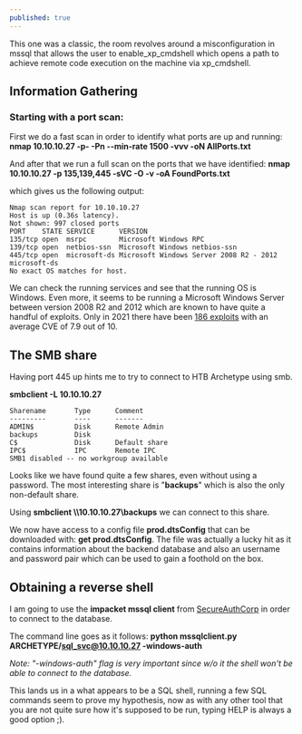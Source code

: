 ```yaml
---
published: true
---
```

This one was a classic, the room revolves around a misconfiguration in mssql that allows the user to enable_xp_cmdshell which opens a path to achieve remote code execution on the machine via xp_cmdshell.

## Information Gathering

### Starting with a port scan:
First we do a fast scan in order to identify what ports are up and running:
**nmap 10.10.10.27 -p- -Pn --min-rate 1500 -vvv -oN AllPorts.txt**

And after that we run a full scan on the ports that we have identified:
 **nmap 10.10.10.27 -p 135,139,445 -sVC -O -v -oA FoundPorts.txt**

which gives us the following output:

 
    Nmap scan report for 10.10.10.27
	Host is up (0.36s latency).
	Not shown: 997 closed ports
	PORT    STATE SERVICE      VERSION
	135/tcp open  msrpc        Microsoft Windows RPC
	139/tcp open  netbios-ssn  Microsoft Windows netbios-ssn
	445/tcp open  microsoft-ds Microsoft Windows Server 2008 R2 - 2012 microsoft-ds
	No exact OS matches for host.

We can check the running services and see that the running OS is Windows. Even more, it seems to be running a Microsoft Windows Server between version 2008 R2 and 2012 which are known to have quite a handful of exploits. Only in 2021 there have been [186 exploits](https://stack.watch/product/microsoft/windows-server-2008/#:~:text=In%202021%20there%20have%20been,had%20382%20security%20vulnerabilities%20published.&text=However%2C%20the%20average%20CVE%20base,2021%20is%20greater%20by%200.42.) with an average CVE of 7.9 out of 10.

## The SMB share

Having port 445 up hints me to try to connect to HTB Archetype using smb.

**smbclient -L 10.10.10.27**

	Sharename       Type      Comment
    ---------       ----      -------
    ADMIN$          Disk      Remote Admin
    backups         Disk
    C$              Disk      Default share
    IPC$            IPC       Remote IPC
	SMB1 disabled -- no workgroup available

Looks like we have found quite a few shares, even without using a password.
The most interesting share is "**backups**" which is also the only non-default share.

Using **smbclient \\\\10.10.10.27\\backups** we can connect to this share.

We now have access to a config file **prod.dtsConfig** that  can be downloaded with: 
**get prod.dtsConfig**.
The file was actually a lucky hit as it contains information about the backend database and also an username and password pair which can be used to gain a foothold on the box.

## Obtaining a reverse shell

I am going to use the **impacket mssql client** from [SecureAuthCorp](https://github.com/SecureAuthCorp/impacket) in order to connect to the database.

The command line goes as it follows: 
**python mssqlclient.py ARCHETYPE/sql_svc@10.10.10.27 -windows-auth**

_Note:  "-windows-auth" flag is very important since w/o it the shell won't be able to connect to the database._

This lands us in a what appears to be a SQL shell, running a few SQL commands seem to prove my hypothesis, now as with any other tool that you are not quite sure how it's supposed to be run, typing HELP is always a good option ;).

